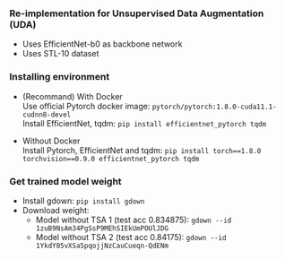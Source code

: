 ### Re-implementation for Unsupervised Data Augmentation (UDA)

- Uses EfficientNet-b0 as backbone network
- Uses STL-10 dataset

### Installing environment

- (Recommand) With Docker  
Use official Pytorch docker image: `pytorch/pytorch:1.8.0-cuda11.1-cudnn8-devel`  
Install EfficientNet, tqdm: `pip install efficientnet_pytorch tqdm`  

- Without Docker  
Install Pytorch, EfficientNet and tqdm: `pip install torch==1.8.0 torchvision==0.9.0 efficientnet_pytorch tqdm`  

### Get trained model weight

- Install gdown: `pip install gdown`  
- Download weight:  
    - Model without TSA 1 (test acc 0.834875): `gdown --id 1zuB9NsAm34PgSsP9MEhSIEkUmPOUlJDG`  
    - Model without TSA 2 (test acc 0.84175): `gdown --id 1YkdY05vXSa5pqojjNzCauCueqn-QdENm`
